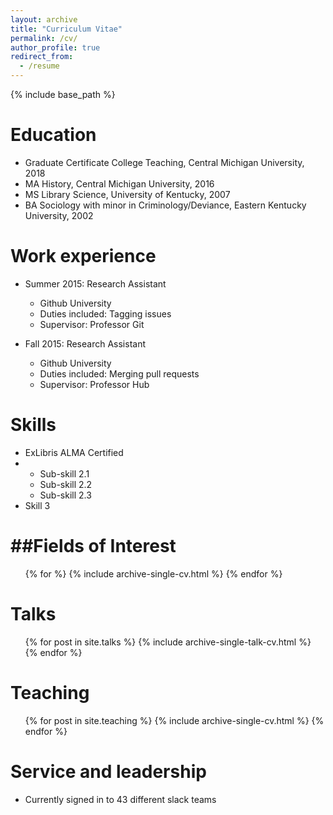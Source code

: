 ```yaml
---
layout: archive
title: "Curriculum Vitae"
permalink: /cv/
author_profile: true
redirect_from:
  - /resume
---
```


{% include base_path %}

Education
======
* Graduate Certificate College Teaching, Central Michigan University, 2018
* MA History, Central Michigan University, 2016
* MS Library Science, University of Kentucky, 2007
* BA Sociology with minor in Criminology/Deviance, Eastern Kentucky University, 2002

Work experience
======
* Summer 2015: Research Assistant
  * Github University
  * Duties included: Tagging issues
  * Supervisor: Professor Git

* Fall 2015: Research Assistant
  * Github University
  * Duties included: Merging pull requests
  * Supervisor: Professor Hub
  
Skills
======
* ExLibris ALMA Certified 
* 
  * Sub-skill 2.1
  * Sub-skill 2.2
  * Sub-skill 2.3
* Skill 3

##Fields of Interest
======
  <ul>{% for %}
    {% include archive-single-cv.html %}
  {% endfor %}</ul>
  
Talks
======
  <ul>{% for post in site.talks %}
    {% include archive-single-talk-cv.html %}
  {% endfor %}</ul>
  
Teaching
======
  <ul>{% for post in site.teaching %}
    {% include archive-single-cv.html %}
  {% endfor %}</ul>
  
Service and leadership
======
* Currently signed in to 43 different slack teams
